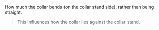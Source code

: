 
How much the collar bends (on the collar stand side), rather than being straight.

> This influences how the collar lies against the collar stand.